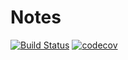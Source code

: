 # Notes

[![Build Status](https://travis-ci.org/makovkastar/Notes.svg?branch=master)](https://travis-ci.org/makovkastar/Notes) [![codecov](https://codecov.io/gh/makovkastar/Notes/branch/master/graph/badge.svg)](https://codecov.io/gh/makovkastar/Notes)
